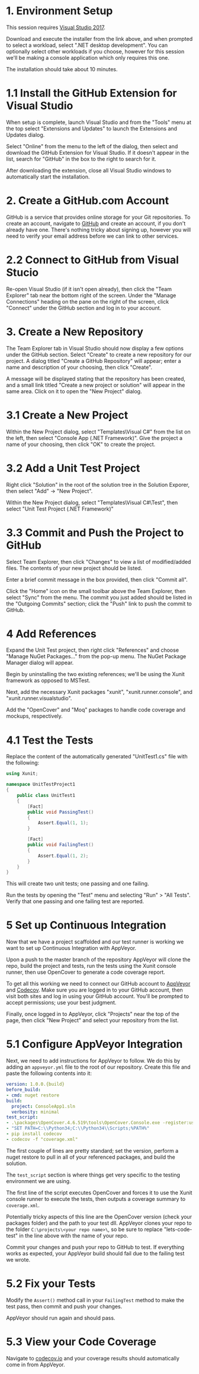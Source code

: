 # 1. Environment Setup

This session requires [Visual Studio 2017](https://www.visualstudio.com/thank-you-downloading-visual-studio/?sku=Community&rel=15).  

Download and execute the installer from the link above, and when prompted to select a workload, select ".NET desktop development".  You can 
optionally select other workloads if you choose, however for this session we'll be making a console application which only requires this one.

The installation should take about 10 minutes.  

# 1.1 Install the GitHub Extension for Visual Studio

When setup is complete, launch Visual Studio and from the "Tools" menu at the top select "Extensions and Updates" to launch the Extensions and
Updates dialog.

Select "Online" from the menu to the left of the dialog, then select and download the GitHub Extension for Visual Studio.  If it doesn't appear in
the list, search for "GitHub" in the box to the right to search for it.

After downloading the extension, close all Visual Studio windows to automatically start the installation.

# 2. Create a GitHub.com Account

GitHub is a service that provides online storage for your Git repositories.  To create an account, navigate to [GitHub](https://github.com/) and
create an account, if you don't already have one.  There's nothing tricky about signing up, however you will need to verify your email address 
before we can link to other services.

# 2.2 Connect to GitHub from Visual Stucio

Re-open Visual Studio (if it isn't open already), then click the "Team Explorer" tab near the bottom right of the screen.  Under the "Manage Connections"
heading on the pane on the right of the screen, click "Connect" under the GitHub section and log in to your account.

# 3. Create a New Repository

The Team Explorer tab in Visual Studio should now display a few options under the GitHub section.  Select "Create" to create a new repository for
our project.  A dialog titled "Create a GitHub Repository" will appear; enter a name and description of your choosing, then click "Create".

A message will be displayed stating that the repository has been created, and a small link titled "Create a new project or solution" will appear
in the same area.  Click on it to open the "New Project" dialog.

# 3.1 Create a New Project

Within the New Project dialog, select "Templates\Visual C#" from the list on the left, then select "Console App (.NET Framework)".  Give the project
a name of your choosing, then click "OK" to create the project.

# 3.2 Add a Unit Test Project

Right click "Solution" in the root of the solution tree in the Solution Exporer, then select "Add" -> "New Project".

Within the New Project dialog, select "Templates\Visual C#\Test", then select "Unit Test Project (.NET Framework)"

# 3.3 Commit and Push the Project to GitHub

Select Team Explorer, then click "Changes" to view a list of modified/added files.  The contents of your new project should be listed.

Enter a brief commit message in the box provided, then click "Commit all".  

Click the "Home" icon on the small toolbar above the Team Explorer, then select "Sync" from the menu.  The commit you just added should be listed in
the "Outgoing Commits" section; click the "Push" link to push the commit to GitHub.

# 4 Add References

Expand the Unit Test project, then right click "References" and choose "Manage NuGet Packages..." from the pop-up menu.  The NuGet Package Manager dialog will appear.

Begin by uninstalling the two existing references; we'll be using the Xunit framework as opposed to MSTest.

Next, add the necessary Xunit packages "xunit", "xunit.runner.console", and "xunit.runner.visualstudio".

Add the "OpenCover" and "Moq" packages to handle code coverage and mockups, respectively.

# 4.1 Test the Tests

Replace the content of the automatically generated "UnitTest1.cs" file with the following:

```c#
using Xunit;

namespace UnitTestProject1
{
    public class UnitTest1
    {
        [Fact]
        public void PassingTest()
        {
            Assert.Equal(1, 1);
        }

        [Fact]
        public void FailingTest()
        {
            Assert.Equal(1, 2);
        }
    }
}

```

This will create two unit tests; one passing and one failing.

Run the tests by opening the "Test" menu and selecting "Run" > "All Tests".  Verify that one passing and one failing test are reported.

# 5 Set up Continuous Integration

Now that we have a project scaffolded and our test runner is working we want to set up Continuous Integration with AppVeyor.

Upon a push to the master branch of the repository AppVeyor will clone the repo, build the project and tests, run the tests using the Xunit console
runner, then use OpenCover to generate a code coverage report.

To get all this working we need to connect our GitHub account to [AppVeyor](https://www.appveyor.com/) and [Codecov](https://codecov.io/).  Make sure you
are logged in to your GitHub account, then visit both sites and log in using your GitHub account.  You'll be prompted to accept permissions; use your best
judgment.

Finally, once logged in to AppVeyor, click "Projects" near the top of the page, then click "New Project" and select your repository from the list.

# 5.1 Configure AppVeyor Integration

Next, we need to add instructions for AppVeyor to follow.  We do this by adding an ```appveyor.yml``` file to the root of our repository.  Create this file
and paste the following contents into it:

```yaml
version: 1.0.0.{build}
before_build:
- cmd: nuget restore
build:
  project: ConsoleApp1.sln
  verbosity: minimal
test_script:
- .\packages\OpenCover.4.6.519\tools\OpenCover.Console.exe -register:user -target:"%xunit20%\xunit.console.x86.exe" -targetargs:"C:\projects\lets-code-test\UnitTestProject1\bin\Debug\UnitTestProject1.dll -noshadow -appveyor" -returntargetcode -filter:"+[*]*" -excludebyattribute:*.ExcludeFromCodeCoverage* -hideskipped:All -output:.\coverage.xml
- "SET PATH=C:\\Python34;C:\\Python34\\Scripts;%PATH%"
- pip install codecov
- codecov -f "coverage.xml"
```

The first couple of lines are pretty standard; set the version, perform a nuget restore to pull in all of your referenced packages, and build the solution.

The ```test_script``` section is where things get very specific to the testing environment we are using.

The first line of the script executes OpenCover and forces it to use the Xunit console runner to execute the tests, then outputs a coverage summary to ```coverage.xml```.

Potentially tricky aspects of this line are the OpenCover version (check your packages folder) and the path to your test dll.  AppVeyor clones your repo to the folder ```C:\projects\<your repo name>\```, so 
be sure to replace "lets-code-test" in the line above with the name of your repo.

Commit your changes and push your repo to GitHub to test.  If everything works as expected, your AppVeyor build should fail due to the failing test we wrote.

# 5.2 Fix your Tests

Modify the ```Assert()``` method call in your ```FailingTest``` method to make the test pass, then commit and push your changes.

AppVeyor should run again and should pass.

# 5.3 View your Code Coverage

Navigate to [codecov.io](http://codecov.io) and your coverage results should automatically come in from AppVeyor.

